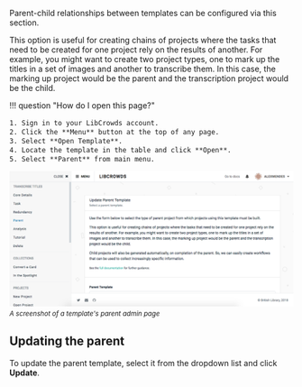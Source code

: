 Parent-child relationships between templates can be configured via this
section.

This option is useful for creating chains of projects where the tasks that
need to be created for one project rely on the results of another. For
example, you might want to create two project types, one to mark up the
titles in a set of images and another to transcribe them. In this case, the
marking up project would be the parent and the transcription project would be
the child.

!!! question "How do I open this page?"

    1. Sign in to your LibCrowds account.
    2. Click the **Menu** button at the top of any page.
    3. Select **Open Template**.
    4. Locate the template in the table and click **Open**.
    5. Select **Parent** from main menu.

![A screenshot of a template's parent admin page](/assets/img/template/parent.png?raw=true)
<br><small>*A screenshot of a template's parent admin page*</small>

## Updating the parent

To update the parent template, select it from the dropdown list and click
**Update**.
